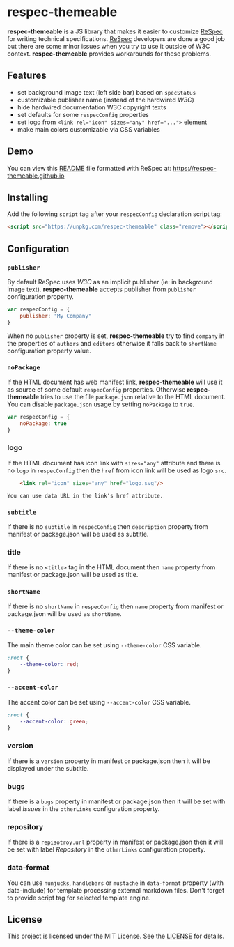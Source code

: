 # respec-themeable

 **respec-themeable** is a JS library that makes it easier to customize [ReSpec](https://respec.org) for writing technical specifications. [ReSpec](https://respec.org) developers are done a good job but there are some minor issues when you try to use it outside of W3C context. **respec-themeable** provides workarounds for these problems.

 ## Features

- set background image text (left side bar) based on `specStatus`
- customizable publisher name (instead of the hardwired *W3C*)
- hide hardwired documentation W3C copyright texts
- set defaults for some `respecConfig` properties
- set logo from `<link rel="icon" sizes="any" href="...">` element
- make main colors customizable via CSS variables

## Demo

You can view this [README](README.md) file formatted with ReSpec at: https://respec-themeable.github.io

## Installing

Add the following `script` tag after your `respecConfig` declaration script tag:

```html
<script src="https://unpkg.com/respec-themeable" class="remove"></script>
```

## Configuration

### `publisher`

By default ReSpec uses *W3C* as an implicit publisher (ie: in background image text). **respec-themeable** accepts publisher from `publisher` configuration property.

```JavaScript "example": "set document publisher"
var respecConfig = {
    publisher: "My Company"
}
```

When no `publisher` property is set, **respec-themeable** try to find `company` in the properties of `authors` and `editors` otherwise it falls back to `shortName` configuration property value.

### `noPackage`

If the HTML document has web manifest link, **respec-themeable** will use it as source of some default `respecConfig` properties. Otherwise **respec-themeable** tries to use the file `package.json` relative to the HTML document. You can disable `package.json` usage by setting `noPackage` to `true`.

```JavaScript "example": "disable package.json processing"
var respecConfig = {
    noPackage: true
}
```

### logo

If the HTML document has icon link with `sizes="any"` attribute and there is no `logo` in `respecConfig` then the `href` from icon link will be used as logo `src`.

```HTML "example": "set logo"
    <link rel="icon" sizes="any" href="logo.svg"/>
```

```note
You can use data URL in the link's href attribute.
```

### `subtitle`

If there is no `subtitle` in `respecConfig` then `description` property from manifest or package.json will be used as subtitle.

### title

If there is no `<title>` tag in the HTML document then `name` property from manifest or package.json will be used as title.

### `shortName`

If there is no `shortName` in `respecConfig` then `name` property from manifest or package.json will be used as `shortName`.

### `--theme-color`

The main theme color can be set using `--theme-color` CSS variable.

```CSS "example": "set theme color"
:root {
    --theme-color: red;
}
```

### `--accent-color`

The accent color can be set using `--accent-color` CSS variable.

```CSS "example": "set accent color"
:root {
    --accent-color: green;
}
```

### version

If there is a `version` property in manifest or package.json then it will be displayed under the subtitle.

### bugs

If there is a `bugs` property in manifest or package.json then it will be set with label *Issues* in the `otherLinks` configuration property.

### repository

If there is a `repisotroy.url` property in manifest or package.json then it will be set with label *Repository* in the `otherLinks` configuration property.

### data-format

You can use `nunjucks`, `handlebars` or `mustache` in `data-format` property (with data-include) for template processing external markdown files. Don't forget to provide script tag for selected template engine.

## License

This project is licensed under the MIT License. See the [LICENSE](https://github.com/respec-themeable/respec-themeable.github.io/blob/main/LICENSE) for details.
